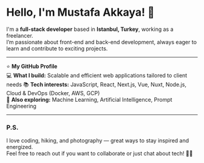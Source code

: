 # Hello, I'm Mustafa Akkaya! 👋

I'm a **full-stack developer** based in **Istanbul, Turkey**, working as a freelancer.  
I’m passionate about front-end and back-end development, always eager to learn and contribute to exciting projects.

---

⭐️ **My GitHub Profile**  
💻 **What I build:** Scalable and efficient web applications tailored to client needs 
📚 **Tech interests:** JavaScript, React, Next.js, Vue, Nuxt, Node.js, Cloud & DevOps (Docker, AWS, GCP)  
🤖 **Also exploring:** Machine Learning, Artificial Intelligence, Prompt Engineering

---

### P.S.  
I love coding, hiking, and photography — great ways to stay inspired and energized.  
Feel free to reach out if you want to collaborate or just chat about tech! 👨‍💻
